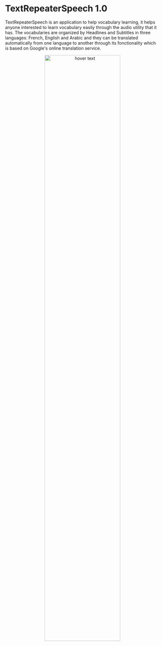 # TextRepeaterSpeech 1.0

TextRepeaterSpeech is an application to help vocabulary learning, it helps anyone interested to learn vocabulary easily through the audio utility that it has.
The vocabularies are organized by Headlines and Subtitles in three languages: French, English and Arabic and they can be translated automatically from one language to another through its fonctionality which is based on Google's online translation service.

<p align="center">
  <img src="https://github.com/anouarn/rdnti/blob/TextRepeaterSpeech-1.0/TextRepeaterSpeech.png" width="70%" title="hover text">
</p>

